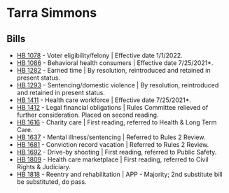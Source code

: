 # Tarra Simmons
## Bills
* [HB 1078](/bill/2021-22/hb/1078/) - Voter eligibility/felony | Effective date 1/1/2022.
* [HB 1086](/bill/2021-22/hb/1086/) - Behavioral health consumers | Effective date 7/25/2021*.
* [HB 1282](/bill/2021-22/hb/1282/) - Earned time | By resolution, reintroduced and retained in present status.
* [HB 1293](/bill/2021-22/hb/1293/) - Sentencing/domestic violence | By resolution, reintroduced and retained in present status.
* [HB 1411](/bill/2021-22/hb/1411/) - Health care workforce | Effective date 7/25/2021*.
* [HB 1412](/bill/2021-22/hb/1412/) - Legal financial obligations | Rules Committee relieved of further consideration.  Placed on second reading.
* [HB 1616](/bill/2021-22/hb/1616/) - Charity care | First reading, referred to Health & Long Term Care.
* [HB 1637](/bill/2021-22/hb/1637/) - Mental illness/sentencing | Referred to Rules 2 Review.
* [HB 1681](/bill/2021-22/hb/1681/) - Conviction record vacation | Referred to Rules 2 Review.
* [HB 1692](/bill/2021-22/hb/1692/) - Drive-by shooting | First reading, referred to Public Safety.
* [HB 1809](/bill/2021-22/hb/1809/) - Health care marketplace | First reading, referred to Civil Rights & Judiciary.
* [HB 1818](/bill/2021-22/hb/1818/) - Reentry and rehabilitation | APP - Majority; 2nd substitute bill be substituted, do pass.

